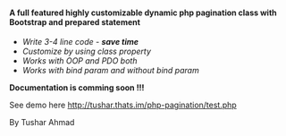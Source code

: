 #### A full featured highly customizable dynamic php pagination class with Bootstrap and prepared statement
* *Write 3-4 line code - **save time***
* *Customize by using class property*
* *Works with OOP and PDO both*
* *Works with bind param and without bind param* 

**Documentation is comming soon !!!**

See demo here <a href="http://tushar.thats.im/php-pagination/test.php" target="_blank">http://tushar.thats.im/php-pagination/test.php</a>

By Tushar Ahmad
